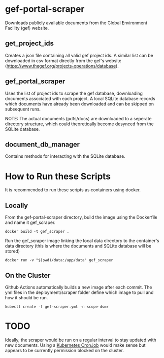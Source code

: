 # gef-portal-scraper

Downloads publicly available documents from the Global Environment Facility (gef) website.

## get_project_ids

Creates a json file containing all valid gef project ids. A similar list can be downloaded in csv format directly from the gef's website (https://www.thegef.org/projects-operations/database).

## gef_portal_scraper

Uses the list of project ids to scrape the gef database, downloading documents associated with each project. A local SQLite database records which documents have already been downloaded and can be skipped on subsequent runs.

NOTE: The actual documents (pdfs/docs) are downloaded to a seperate directory structure, which could theoretically become desynced from the SQLite database. 

## document_db_manager

Contains methods for interacting with the SQLite database.


# How to Run these Scripts

It is recommended to run these scripts as containers using docker.

## Locally

From the gef-portal-scraper directory, build the image using the Dockerfile and name it gef_scraper.
```
docker build -t gef_scraper .
```

Run the gef_scraper image linking the local data directory to the container's data directory (this is where the documents and SQLite database will be stored)
```
docker run -v "$(pwd)/data:/app/data" gef_scraper
```

## On the Cluster

Github Actions automatically builds a new image after each commit. The yml files in the deployment/scraper folder define which image to pull and how it should be run.

```
kubectl create -f gef-scraper.yml -n scope-dsmr
```

# TODO

Ideally, the scraper would be run on a regular interval to stay updated with new documents. Using a [Kubernetes CronJob](https://kubernetes.io/docs/concepts/workloads/controllers/cron-jobs/) would make sense but appears to be currently permission blocked on the cluster.
